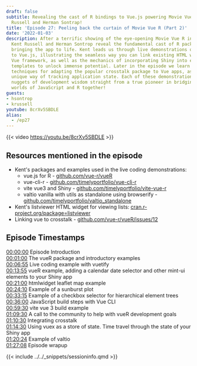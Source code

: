 ```yaml
---
draft: false
subtitle: Revealing the cast of R bindings to Vue.js powering Movie Vue R with Kent
  Russell and Herman Sontrap!
title: 'Episode 27: Peeling back the curtain of Movie Vue R (Part 2)'
date: '2022-01-03'
description: After a terrific showing of the eye-opening Movie Vue R in episode 26,
  Kent Russell and Herman Sontrop reveal the fundamental cast of R packages and workflows
  bringing the app to life. Kent leads us through live demonstrations of his R packages  binding
  to Vue.js, illustrating the seamless way you can link existing HTML widgets to the
  Vue framework, as well as the mechanics of incorporating Shiny into existing Vue
  templates to unlock immense potential. Later in the episode we learn revolutionary
  techniques for adapting the popular crosstalk package to Vue apps, as well as a
  unique way of tracking application state. Each of these demonstrations reveal many
  nuggets of development wisdom straight from a true pioneer in bridging the amazing
  worlds of JavaScript and R together!
guests:
- hsontrop
- krussell
youtube: 8crXv5SBDLE
alias: 
  - /ep27
---
```


{{< video https://youtu.be/8crXv5SBDLE >}}

## Resources mentioned in the episode

+ Kent's packages and examples used in the live coding demonstrations:
  + vue.js for R - [github.com/vue-r/vueR](https://github.com/vue-r/vueR)
  + vue-cli-r - [github.com/timelyportfolio/vue-cli-r](https://github.com/timelyportfolio/vue-cli-r)
  + vite vue3 and Shiny - [github.com/timelyportfolio/vite-vue-r](https://github.com/timelyportfolio/vite-vue-r)
  + valtio vanilla with utils as standalone using browserify - [github.com/timelyportfolio/valtio_standalone](https://github.com/timelyportfolio/valtio_standalone)
+ Kent's listviewer HTML widget for viewing lists: [cran.r-project.org/package=listviewer](https://cran.r-project.org/package=listviewer)
+ Linking vue to crosstalk - [github.com/vue-r/vueR/issues/12](https://github.com/vue-r/vueR/issues/12)

## Episode Timestamps

[00:00:00](https://youtube.com/watch?v=8crXv5SBDLE&t=0s) Episode Introduction </br>
[00:01:00](https://youtube.com/watch?v=8crXv5SBDLE&t=60s) The vueR package and introductory examples </br>
[00:06:55](https://youtube.com/watch?v=8crXv5SBDLE&t=415s) Live coding example with vuetify </br>
[00:13:55](https://youtube.com/watch?v=8crXv5SBDLE&t=835s) vueR example, adding a calendar date selector and other mint-ui elements to your Shiny app </br>
[00:21:00](https://youtube.com/watch?v=8crXv5SBDLE&t=1260s) htmlwidget leaflet map example </br>
[00:24:10](https://youtube.com/watch?v=8crXv5SBDLE&t=1450s) Example of a sunburst plot </br>
[00:33:15](https://youtube.com/watch?v=8crXv5SBDLE&t=1995s) Example of a checkbox selector for hierarchical element trees </br>
[00:36:00](https://youtube.com/watch?v=8crXv5SBDLE&t=2160s) JavaScript build steps with Vue CLI </br>
[00:59:30](https://youtube.com/watch?v=8crXv5SBDLE&t=3570s) vite vue 3 build example </br>
[01:09:30](https://youtube.com/watch?v=8crXv5SBDLE&t=4170s) A call to the community to help with vueR development goals </br>
[01:10:30](https://youtube.com/watch?v=8crXv5SBDLE&t=4230s) Integrating crosstalk </br>
[01:14:30](https://youtube.com/watch?v=8crXv5SBDLE&t=4470s) Using vuex as a store of state. Time travel through the state of your Shiny app </br>
[01:20:24](https://youtube.com/watch?v=8crXv5SBDLE&t=4824s) Example of valtio </br>
[01:27:08](https://youtube.com/watch?v=8crXv5SBDLE&t=5228s) Episode wrapup </br>

{{< include ../../_snippets/sessioninfo.qmd >}}
